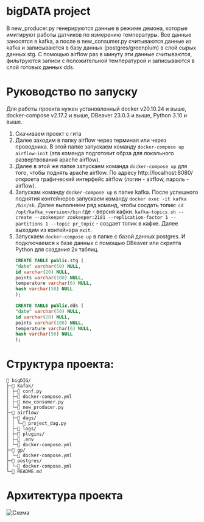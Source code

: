 # bigDATA project

В new_producer.py генерируются данные в режиме демона, которые имитируют работы датчиков по измерению температуры. Все данные заносятся в kafka, а после в new_consumer.py считываются данные из kafka и записываются в базу данных (postgres/greenplum) в слой сырых данных stg. С помощью airflow раз в минуту эти данные считываются, фильтруются записи с положительной температурой и записываются в слой готовых данных dds.  

# Руководство по запуску
Для работы проекта нужен установленный docker v20.10.24 и выше, docker-compose v2.17.2 и выше, DBeaver 23.0.3 и выше, Python 3.10 и выше.
1. Скачиваем проект с гита 
2. Далее заходим в папку airflow через терминал или через проводника. В этой папке запускаем команду ```docker-compose up airflow-init``` (эта команда подготовит обрза для локального развертвования apache airflow).
3. Далее в этой же папке запускаем команда ```docker-compose up``` для того, чтобы поднять apache airflow. По адресу http://localhost:8080/ откроета графический интерфейс airflow (логин - airflow, пароль - airflow). 
4. Запускам команду ```docker-compose up``` в папке kafka. После успешного поднятия контейнеров запускаем команду ```docker exec -it kafka /bin/sh```. 
Далее выполняем ряд команд, чтобы сосдать топик: ```cd /opt/kafka_<version>/bin``` где <version> - версия кафки. 
```kafka-topics.sh --create --zookeeper zookeeper:2181 --replication-factor 1 --partitions 1 --topic pr_topic``` - создает топик в кафке. Далее выходим из контейнера ```exit```.
5. Запускаем ```docker-compose up``` в папке с базой данных postgres. И подключаемся к базе данных с помощью DBeaver или скрипта Python для создания 2х таблиц. 
    ```SQL 
    CREATE TABLE public.stg (
	"date" varchar(50) NULL,
	id varchar(20) NULL,
	points varchar(100) NULL,
	temperature varchar(6) NULL,
	hash varchar(50) NULL
    );

    CREATE TABLE public.dds (
	"date" varchar(50) NULL,
	id varchar(20) NULL,
	points varchar(100) NULL,
	temperature varchar(6) NULL,
	hash varchar(50) NULL
    );
    ```

# Структура проекта:
    📁 bigDIG/
    ├─📁 Kafak/
    │ ├─📄 conf.py
    │ ├─📄 docker-compose.yml
    │ ├─📄 new_consumer.py
    │ └─📄 new_producer.py
    ├─📁 airflow/
    │ ├─📁 dags/
    │ │ └─📄 project_dag.py
    │ ├─📁 logs/
    │ ├─📁 plugins/
    │ ├─📄 .env
    │ └─📄 docker-compose.yml
    ├─📁 gp/
    │ └─📄 docker-compose.yml
    ├─📁 postgres/
    │ └─📄 docker-compose.yml
    └─📄 README.md

# Архитектура проекта
![Схема](https://github.com/BlackP8/bigDIG/blob/main/ар.jpg)
